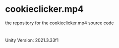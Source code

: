# cookieclicker.mp4
the repository for the cookieclicker.mp4 source code
#
Unity Version: 2021.3.33f1
